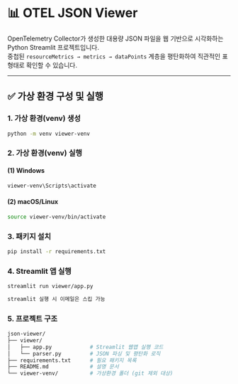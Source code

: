 # 📊 OTEL JSON Viewer

OpenTelemetry Collector가 생성한 대용량 JSON 파일을 웹 기반으로 시각화하는 Python Streamlit 프로젝트입니다.  
중첩된 `resourceMetrics → metrics → dataPoints` 계층을 평탄화하여 직관적인 표 형태로 확인할 수 있습니다.

---

## ✅ 가상 환경 구성 및 실행

### 1. 가상 환경(venv) 생성

```bash
python -m venv viewer-venv
```

### 2. 가상 환경(venv) 실행

#### (1) Windows
```bash
viewer-venv\Scripts\activate
```

#### (2) macOS/Linux
```bash
source viewer-venv/bin/activate
```

### 3. 패키지 설치
```bash
pip install -r requirements.txt
```

### 4. Streamlit 앱 실행
```bash
streamlit run viewer/app.py
```

```bash
streamlit 실행 시 이메일은 스킵 가능
```

### 5. 프로젝트 구조
```bash
json-viewer/
├── viewer/
│   ├── app.py            # Streamlit 웹앱 실행 코드
│   └── parser.py         # JSON 파싱 및 평탄화 로직
├── requirements.txt      # 필요 패키지 목록
├── README.md             # 설명 문서
└── viewer-venv/          # 가상환경 폴더 (git 제외 대상)
```